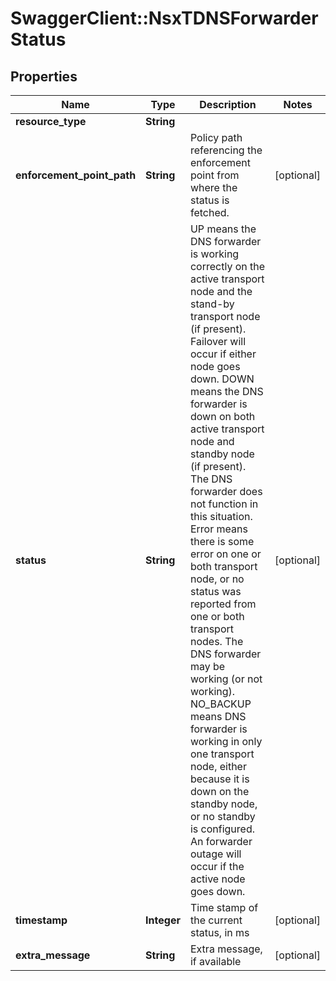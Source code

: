 # SwaggerClient::NsxTDNSForwarderStatus

## Properties
Name | Type | Description | Notes
------------ | ------------- | ------------- | -------------
**resource_type** | **String** |  | 
**enforcement_point_path** | **String** | Policy path referencing the enforcement point from where the status is fetched.  | [optional] 
**status** | **String** | UP means the DNS forwarder is working correctly on the active transport node and the stand-by transport node (if present). Failover will occur if either node goes down. DOWN means the DNS forwarder is down on both active transport node and standby node (if present). The DNS forwarder does not function in this situation. Error means there is some error on one or both transport node, or no status was reported from one or both transport nodes. The DNS forwarder may be working (or not working). NO_BACKUP means DNS forwarder is working in only one transport node, either because it is down on the standby node, or no standby is configured. An forwarder outage will occur if the active node goes down.  | [optional] 
**timestamp** | **Integer** | Time stamp of the current status, in ms | [optional] 
**extra_message** | **String** | Extra message, if available | [optional] 


